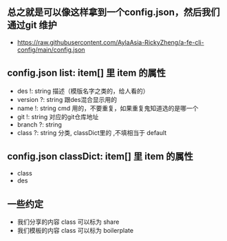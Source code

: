 ## 总之就是可以像这样拿到一个config.json，然后我们通过git 维护
- https://raw.githubusercontent.com/AylaAsia-RickyZheng/a-fe-cli-config/main/config.json

## config.json list: item[] 里 item 的属性
- des   !: string   描述（模版名字之类的，给人看的）
- version ?: string 跟des混合显示用的
- name  !: string   cmd 用的，不要重复，如果重复鬼知道选的是哪一个
- git   !: string   对应的git仓库地址
- branch ?: string
- class ?: string   分类, classDict里的 ,不填相当于 default

## config.json classDict: item[] 里 item 的属性
- class
- des

## 一些约定
- 我们分享的内容 class 可以标为 share
- 我们模板的内容 class 可以标为 boilerplate